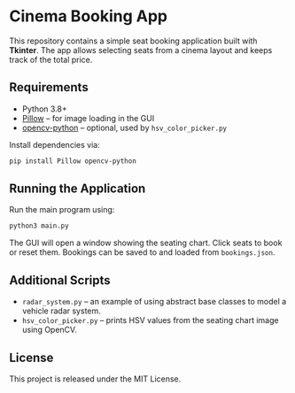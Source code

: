 # Cinema Booking App

This repository contains a simple seat booking application built with **Tkinter**. The app allows selecting seats from a cinema layout and keeps track of the total price.

## Requirements

- Python 3.8+
- [Pillow](https://python-pillow.org/) – for image loading in the GUI
- [opencv-python](https://pypi.org/project/opencv-python/) – optional, used by `hsv_color_picker.py`

Install dependencies via:

```bash
pip install Pillow opencv-python
```

## Running the Application

Run the main program using:

```bash
python3 main.py
```

The GUI will open a window showing the seating chart. Click seats to book or reset them. Bookings can be saved to and loaded from `bookings.json`.

## Additional Scripts

- `radar_system.py` – an example of using abstract base classes to model a vehicle radar system.
- `hsv_color_picker.py` – prints HSV values from the seating chart image using OpenCV.

## License

This project is released under the MIT License.

